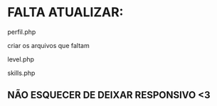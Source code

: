 <h1> FALTA ATUALIZAR: </h1>

<p>perfil.php</p>
<p>criar os arquivos que faltam</p>
<p>level.php</p>
<p>skills.php</p>

<h2> NÃO ESQUECER DE DEIXAR RESPONSIVO <3 </h2>
